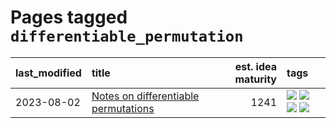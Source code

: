 # Pages tagged `differentiable_permutation`

|last_modified|title|est. idea maturity|tags
|:---|:---|---:|:---|
|2023-08-02|[Notes on differentiable permutations](../differentiable_permutations.md)|1241|[![](https://img.shields.io/badge/tag-differentiable_permutation-ad342b)](../tags/differentiable_permutation.md) [![](https://img.shields.io/badge/tag-experimental-32d44f)](../tags/experimental.md) [![](https://img.shields.io/badge/tag-interpretability-b59164)](../tags/interpretability.md) [![](https://img.shields.io/badge/tag-regularization-a3a5e9)](../tags/regularization.md)|